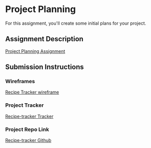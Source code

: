 # Project Planning
For this assignment, you'll create some initial plans for your project.

## Assignment Description
[Project Planning Assignment](https://education.launchcode.org/liftoff/modules/assignments/project-planning)

## Submission Instructions

### Wireframes
[Recipe Tracker wireframe](https://github.com/HawaGolamee/liftoff-assignments/blob/master/P3-Project_Planning/Liftoff%20Wireframes.pdf)

### Project Tracker

[Recipe-tracker Tracker](https://trello.com/b/KB48rn5U/liftoff-spring-2021)

### Project Repo Link

[Recipe-tracker Github](https://github.com/Liftoff-Spring-2021/liftoff-recipe-tracker)
